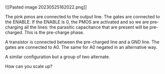 ![[Pasted image 20230525162022.png]]

The pink pmos are connected to the output line. The gates are connected to the ENABLE.
If the ENABLE is 0, the PMOS are activated and so we are pre-charging all the lines: the parasitic capacitance that are present will be pre-charged. This is the pre-charge phase.

A transistor is connected between the pre-charged line and a GND line. The gates are connected to A0. The same for A0 negated in an alternative way.

A similar configuration but a group of two alternate.

How can you scale up?

